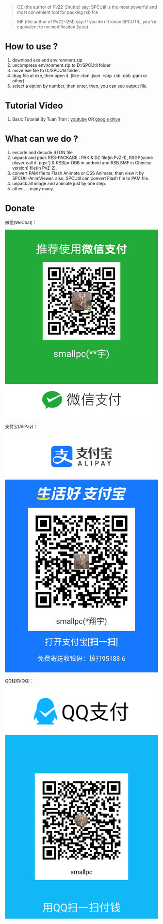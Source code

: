 
> CZ (the author of PvZ2-Shuttle) say: SPCUtil is the most powerful and most convenient tool for packing rsb file  

> MF (the author of PvZ2-IZM) say: If you do n’t know SPCUTIL, you ’re equivalent to no modification (sure)  

# How to use ?

1. download exe and environment.zip
2. uncompress environment.zip to D:/SPCUtil folder
3. move exe file to D:/SPCUtil folder.
4. drag file at exe, then open it. (like .rton .json .rsbp .rsb .obb .pam or other)
5. select a option by number, then enter, then, you can see output file.

# Tutorial Video

1. Basic Tutorial By Tuan Tran : [youtube](https://m.youtube.com/watch?v=x4cGj2OAEMo&feature=youtu.be) OR [google drive](https://drive.google.com/drive/folders/1ZK6wMqH364fAL4QDoUJ_714SBF-_DIOj)

# What can we do ?

1. encode and decode RTON file
2. unpack and pack RES-PACKAGE : PAK & DZ file(in PvZ-1), RSGP(some player call it 'pgsr') & RSB(or OBB in android and RSB.SMF in Chinese version) file(in PvZ-2).
3. convert PAM file to Flash Animate or CSS Animate, then view it by SPCUtil-AnimViewer. also, SPCUtil can convert Flash file to PAM file.
4. unpack all image and animate just by one step.
5. other..... many many.

# Donate

微信(WeChat)：

![Image](./donate/wechat.png)

支付宝(AliPay)：

![Image](./donate/alipay.jpg)

QQ钱包(QQ)：

![Image](./donate/qq.png)
